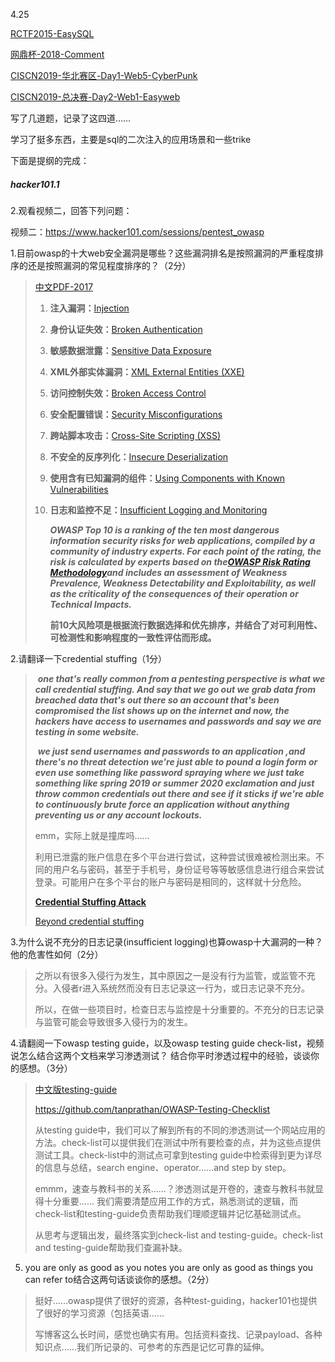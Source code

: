 4.25

[RCTF2015-EasySQL](https://inanb.github.io/2021/04/25/RCTF2015-EasySQL/)

[网鼎杯-2018-Comment](https://inanb.github.io/2021/04/24/网鼎杯-2018-Comment/)

[CISCN2019-华北赛区-Day1-Web5-CyberPunk](https://inanb.github.io/2021/04/23/CISCN2019-华北赛区-Day1-Web5-CyberPunk/)

[CISCN2019-总决赛-Day2-Web1-Easyweb](https://inanb.github.io/2021/04/23/CISCN2019-总决赛-Day2-Web1-Easyweb/)

写了几道题，记录了这四道……

学习了挺多东西，主要是sql的二次注入的应用场景和一些trike

下面是提纲的完成：

##### hacker101.1

2.观看视频二，回答下列问题：

视频二：https://www.hacker101.com/sessions/pentest_owasp 

1.目前owasp的十大web安全漏洞是哪些？这些漏洞排名是按照漏洞的严重程度排序的还是按照漏洞的常见程度排序的？（2分） 

> [中文PDF-2017](https://wiki.owasp.org/images/d/dc/OWASP_Top_10_2017_中文版v1.3.pdf)
>
> 1. **注入漏洞：**[Injection](https://www.immuniweb.com/resources/owasp-top-ten/#Injection)
>
> 2. **身份认证失效：**[Broken Authentication](https://www.immuniweb.com/resources/owasp-top-ten/#Authentication)
>
> 3. **敏感数据泄露：**[Sensitive Data Exposure](https://www.immuniweb.com/resources/owasp-top-ten/#Data)
>
> 4. **XML外部实体漏洞：**[XML External Entities (XXE)](https://www.immuniweb.com/resources/owasp-top-ten/#XML)
>
> 5. **访问控制失效：**[Broken Access Control](https://www.immuniweb.com/resources/owasp-top-ten/#Access)
>
> 6. **安全配置错误：**[Security Misconfigurations](https://www.immuniweb.com/resources/owasp-top-ten/#Misconfigurations)
>
> 7. **跨站脚本攻击：**[Cross-Site Scripting (XSS)](https://www.immuniweb.com/resources/owasp-top-ten/#XSS)
>
> 8. **不安全的反序列化：**[Insecure Deserialization](https://www.immuniweb.com/resources/owasp-top-ten/#Deserialization)
>
> 9. **使用含有已知漏洞的组件：**[Using Components with Known Vulnerabilities](https://www.immuniweb.com/resources/owasp-top-ten/#Vulnerabilities)
>
> 10. **日志和监控不足：**[Insufficient Logging and Monitoring](https://www.immuniweb.com/resources/owasp-top-ten/#Insufficient)
>
>     ***OWASP Top 10 is a ranking of the ten most dangerous information security risks for web applications, compiled by a community of industry experts. For each point of the rating, the risk is calculated by experts based on the[OWASP Risk Rating Methodology](https://owasp.org/www-project-risk-assessment-framework/)and includes an assessment of Weakness Prevalence, Weakness Detectability and Exploitability, as well as the criticality of the consequences of their operation or Technical Impacts.***
>
>     **前10大风险项是根据流行数据选择和优先排序，并结合了对可利用性、可检测性和影响程度的一致性评估而形成。**

2.请翻译一下credential stuffing（1分） 

> ​    ***one that's really common from a pentesting perspective is what we call credential stuffing. And say that we go out we grab data from breached data that's out there so an account that's been compromised the list shows up on the internet and now, the hackers have access to usernames and passwords and say we are testing in some website.***
>
> ​    ***we just send usernames and passwords to an application ,and there's no threat detection we're just able to pound a login form or even use something like password spraying where we just take something like spring 2019 or summer 2020 exclamation and just throw common credentials out there and see if it sticks if we're able to continuously brute force  an application without anything preventing us or any account lockouts.***
>
> emm，实际上就是撞库吗……
>
> 利用已泄露的账户信息在多个平台进行尝试，这种尝试很难被检测出来。不同的用户名与密码，甚至于手机号，身份证号等等敏感信息进行组合来尝试登录。可能用户在多个平台的账户与密码是相同的，这样就十分危险。
>
> [**Credential Stuffing Attack**](https://blog.csdn.net/weixin_44549063/article/details/113518965)
>
> [Beyond credential stuffing](https://blog.csdn.net/still_night/article/details/104837926)

3.为什么说不充分的日志记录(insufficient logging)也算owasp十大漏洞的一种？他的危害性如何（2分） 

>  之所以有很多入侵行为发生，其中原因之一是没有行为监管，或监管不充分。入侵者r进入系统然而没有日志记录这一行为，或日志记录不充分。
>
> 所以，在做一些项目时，检查日志与监控是十分重要的。不充分的日志记录与监管可能会导致很多入侵行为的发生。

4.请翻阅一下owasp testing guide，以及owasp testing guide check-list，视频说怎么结合这两个文档来学习渗透测试？ 结合你平时渗透过程中的经验，谈谈你的感想。（3分） 

> [中文版testing-guide](https://kennel209.gitbooks.io/owasp-testing-guide-v4/content/zh/frontispiece/index.html)
>
> https://github.com/tanprathan/OWASP-Testing-Checklist
>
> 从testing guide中，我们可以了解到所有的不同的渗透测试一个网站应用的方法。check-list可以提供我们在测试中所有要检查的点，并为这些点提供测试工具。check-list中的测试点可拿到testing guide中检索得到更为详尽的信息与总结，search engine、operator……and step by step。
>
> emmm，速查与教科书的关系……？渗透测试是开卷的，速查与教科书就显得十分重要……                                                                                                                               我们需要清楚应用工作的方式，熟悉测试的逻辑，而check-list和testing-guide负责帮助我们理顺逻辑并记忆基础测试点。
>
> 从思考与逻辑出发，最终落实到check-list and testing-guide。check-list and testing-guide帮助我们查漏补缺。

5. you are only as good as you notes   you are only as good as things you can refer to结合这两句话谈谈你的感想。（2分）

> 挺好……owasp提供了很好的资源，各种test-guiding，hacker101也提供了很好的学习资源（包括英语……
>
> 写博客这么长时间，感觉也确实有用。包括资料查找、记录payload、各种知识点……我们所记录的、可参考的东西是记忆可靠的延伸。